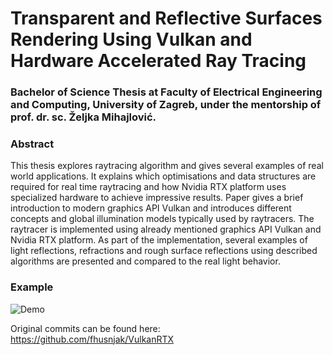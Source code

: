 # Transparent and Reflective Surfaces Rendering Using Vulkan and Hardware Accelerated Ray Tracing

### Bachelor of Science Thesis at Faculty of Electrical Engineering and Computing, University of Zagreb, under the mentorship of prof. dr. sc. Željka Mihajlović.

### Abstract
This thesis explores raytracing algorithm and gives several examples of real world applications.
It explains which optimisations and data structures are required for real time raytracing and how Nvidia RTX platform uses specialized hardware to achieve impressive results.
Paper gives a brief introduction to modern graphics API Vulkan and introduces different concepts and global illumination models typically used by raytracers.
The raytracer is implemented using already mentioned graphics API Vulkan and Nvidia RTX platform.
As part of the implementation, several examples of light reflections, refractions and rough surface reflections using described algorithms are presented and compared to the real light behavior.

### Example
![Demo](VulkanRaytracing/resources/demo.png)<br/>

Original commits can be found here:
https://github.com/fhusnjak/VulkanRTX
